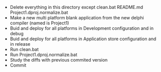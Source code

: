 * Delete everything in this directory except 
    clean.bat 
    README.md
    Project1.dproj.normalize.bat
* Make a new multi platform blank application 
  from the new delphi compiler (named is Project1)
* Buid and deploy for all platforms in Development 
  configuration and in debug 
* Buid and deploy for all platforms in Application store 
  configuration and in release
* Run clean.bat
* Run Project1.dproj.normalize.bat
* Study the diffs with previous commited version
* Commit